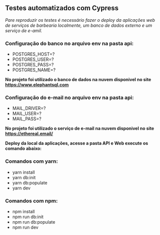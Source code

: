 ## Testes automatizados com Cypress

_Pare reproduzir os testes é necessário fazer o deploy da aplicações web de serviços de barbearia localmente, um banco de dados externo e um serviço de e-amil._

### Configuração do banco no arquivo env na pasta api:
* POSTGRES_HOST=?
* POSTGRES_USER=?
* POSTGRES_PASS=?
* POSTGRES_NAME=?

**No projeto foi utilizado o banco de dados na nuvem disponivel no site https://www.elephantsql.com**

### Configuração do e-mail no arquivo env na pasta api:
* MAIL_DRIVER=?
* MAIL_USER=?
* MAIL_PASS=?

**No projeto foi utilizado o serviço de e-mail na nuvem disponivel no site https://ethereal.email/**

**Deploy da local da aplicações, acesse a pasta API e Web execute os comando abaixo:**  

### Comandos com yarn:

* yarn install
* yarn db:init
* yarn db:populate
* yarn dev

### Comandos com npm:

* npm install
* npm run db:init
* npm run db:populate
* npm run dev
